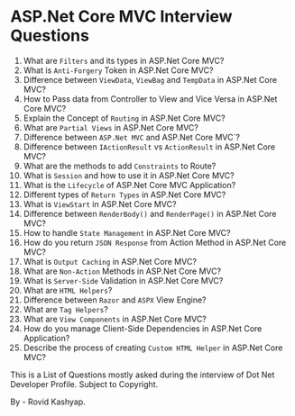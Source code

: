 # ASP.Net Core MVC Interview Questions

1. What are `Filters` and its types in ASP.Net Core MVC?
2. What is `Anti-Forgery` Token in ASP.Net Core MVC?
3. Difference between `ViewData`, `ViewBag` and `TempData` in ASP.Net Core MVC?
4. How to Pass data from Controller to View and Vice Versa in ASP.Net Core MVC?
5. Explain the Concept of `Routing` in ASP.Net Core MVC?
6. What are `Partial Views` in ASP.Net Core MVC?
7. Difference between `ASP.Net MVC` and ASP.Net Core MVC`?
8. Difference between `IActionResult` vs `ActionResult` in ASP.Net Core MVC?
9. What are the methods to add `Constraints` to Route?
10. What is `Session` and how to use it in ASP.Net Core MVC?
11. What is the `Lifecycle` of ASP.Net Core MVC Application?
12. Different types of `Return Types` in ASP.Net Core MVC?
13. What is `ViewStart` in ASP.Net Core MVC?
14. Difference between `RenderBody()` and `RenderPage()` in ASP.Net Core MVC?
15. How to handle `State Management` in ASP.Net Core MVC?
16. How do you return `JSON Response` from Action Method in ASP.Net Core MVC?
17. What is `Output Caching` in ASP.Net Core MVC?
18. What are `Non-Action` Methods in ASP.Net Core MVC?
19. What is `Server-Side` Validation in ASP.Net Core MVC?
20. What are `HTML Helpers`?
21. Difference between `Razor` and `ASPX` View Engine?
22. What are `Tag Helpers`?
23. What are `View Components` in ASP.Net Core MVC?
24. How do you manage Client-Side Dependencies in ASP.Net Core Application?
25. Describe the process of creating `Custom HTML Helper` in ASP.Net Core MVC?

This is a List of Questions mostly asked during the interview of Dot Net Developer Profile. Subject to Copyright.

By - Rovid Kashyap.
